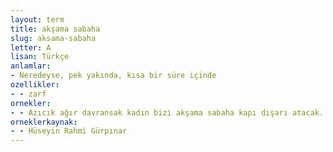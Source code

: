 ```yaml
---
layout: term
title: akşama sabaha
slug: aksama-sabaha
letter: A
lisan: Türkçe
anlamlar:
- Neredeyse, pek yakında, kısa bir süre içinde
ozellikler:
- - zarf
ornekler:
- - Azıcık ağır davransak kadın bizi akşama sabaha kapı dışarı atacak.
orneklerkaynak:
- - Hüseyin Rahmi Gürpınar
---
```

